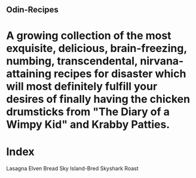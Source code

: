 ## Odin-Recipes

# A growing collection of the most exquisite, delicious, brain-freezing, numbing, transcendental, nirvana-attaining recipes for disaster which will most definitely fulfill your desires of finally having the chicken drumsticks from "The Diary of a Wimpy Kid" and Krabby Patties.

# Index
Lasagna
Elven Bread
Sky Island-Bred Skyshark Roast
